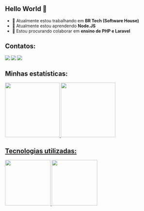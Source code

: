 ## Hello World 👋

- 🔭 Atualmente estou trabalhando em **BR Tech (Software House)**
- 🌱 Atualmente estou aprendendo **Node.JS**
- 👯 Estou procurando colaborar em **ensino de PHP e Laravel**

## Contatos:

<div>
<a href="https://instagram.com/camurca.dev" target="_blank"><img src="https://img.shields.io/badge/-Instagram-%23E4405F?style=for-the-badge&logo=instagram&logoColor=white" target="_blank"></a>
<a href = "mailto:projetosdocamurca@gmail.com"><img src="https://img.shields.io/badge/Gmail-D14836?style=for-the-badge&logo=gmail&logoColor=white" target="_blank"></a>
<a href="https://www.linkedin.com/in/gabriel-camur%C3%A7a/" target="_blank"><img src="https://img.shields.io/badge/-LinkedIn-%230077B5?style=for-the-badge&logo=linkedin&logoColor=white" target="_blank"></a> 
</div>

## Minhas estatísticas:

<div>
<a href="https://github.com/gabrielcamurcab">
<img height="180em" src="https://github-readme-stats.vercel.app/api/top-langs/?username=gabrielcamurcab&layout=compact&langs_count=7&theme=dracula"/>
<img height="180em" src="https://github-readme-stats.vercel.app/api?username=gabrielcamurcab&show_icons=true&theme=dracula&include_all_commits=true&count_private=true"/>
</div>

## Tecnologias utilizadas:
          
<img src="https://cdn.jsdelivr.net/gh/devicons/devicon/icons/php/php-original.svg" width="150px"/> <img src="https://cdn.jsdelivr.net/gh/devicons/devicon/icons/laravel/laravel-plain.svg" width="150px"/>
          
